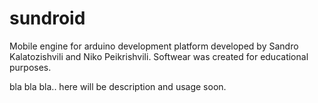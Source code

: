 # sundroid
Mobile engine for arduino development platform developed by Sandro Kalatozishvili and Niko Peikrishvili.
Softwear was created for educational purposes.


bla bla bla.. here will be description and usage soon.
